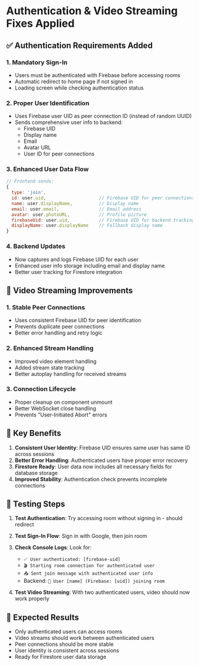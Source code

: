 # Authentication & Video Streaming Fixes Applied

## ✅ Authentication Requirements Added

### 1. **Mandatory Sign-In**
- Users must be authenticated with Firebase before accessing rooms
- Automatic redirect to home page if not signed in
- Loading screen while checking authentication status

### 2. **Proper User Identification**
- Uses Firebase user UID as peer connection ID (instead of random UUID)
- Sends comprehensive user info to backend:
  - Firebase UID
  - Display name
  - Email
  - Avatar URL
  - User ID for peer connections

### 3. **Enhanced User Data Flow**
```javascript
// Frontend sends:
{
  type: 'join',
  id: user.uid,                    // Firebase UID for peer connections
  name: user.displayName,          // Display name
  email: user.email,               // Email address
  avatar: user.photoURL,           // Profile picture
  firebaseUid: user.uid,           // Firebase UID for backend tracking
  displayName: user.displayName    // Fallback display name
}
```

### 4. **Backend Updates**
- Now captures and logs Firebase UID for each user
- Enhanced user info storage including email and display name
- Better user tracking for Firestore integration

## 🎥 Video Streaming Improvements

### 1. **Stable Peer Connections**
- Uses consistent Firebase UID for peer identification
- Prevents duplicate peer connections
- Better error handling and retry logic

### 2. **Enhanced Stream Handling**
- Improved video element handling
- Added stream state tracking
- Better autoplay handling for received streams

### 3. **Connection Lifecycle**
- Proper cleanup on component unmount
- Better WebSocket close handling
- Prevents "User-Initiated Abort" errors

## 🔧 Key Benefits

1. **Consistent User Identity**: Firebase UID ensures same user has same ID across sessions
2. **Better Error Handling**: Authenticated users have proper error recovery
3. **Firestore Ready**: User data now includes all necessary fields for database storage
4. **Improved Stability**: Authentication check prevents incomplete connections

## 🧪 Testing Steps

1. **Test Authentication**: Try accessing room without signing in - should redirect
2. **Test Sign-In Flow**: Sign in with Google, then join room
3. **Check Console Logs**: Look for:
   - `✅ User authenticated: [firebase-uid]`
   - `🎬 Starting room connection for authenticated user`
   - `📤 Sent join message with authenticated user info`
   - Backend: `👤 User [name] (Firebase: [uid]) joining room`

4. **Test Video Streaming**: With two authenticated users, video should now work properly

## 🎯 Expected Results

- Only authenticated users can access rooms
- Video streams should work between authenticated users
- Peer connections should be more stable
- User identity is consistent across sessions
- Ready for Firestore user data storage 